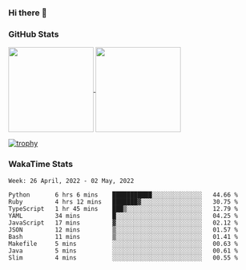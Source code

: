 ### Hi there 👋

### GitHub Stats

<a href="https://github.com/anuraghazra/github-readme-stats">
  <img align="center" height="170px" src="https://github-readme-stats.vercel.app/api/top-langs/?username=tksfjt1024&layout=compact&count_private=true&show_icons=true&show_icons=true&theme=graywhite" />
</a>
<a href="https://github.com/anuraghazra/github-readme-stats">
  <img align="center" height="170px" src="https://github-readme-stats.vercel.app/api?username=tksfjt1024&count_private=true&show_icons=true&show_icons=true&theme=graywhite" />
</a>

[![trophy](https://github-profile-trophy.vercel.app/?username=tksfjt1024)](https://github.com/ryo-ma/github-profile-trophy)

### WakaTime Stats

<!--START_SECTION:waka-->
```text
Week: 26 April, 2022 - 02 May, 2022

Python       6 hrs 6 mins    ███████████░░░░░░░░░░░░░░   44.66 % 
Ruby         4 hrs 12 mins   ███████▓░░░░░░░░░░░░░░░░░   30.75 % 
TypeScript   1 hr 45 mins    ███▒░░░░░░░░░░░░░░░░░░░░░   12.79 % 
YAML         34 mins         █░░░░░░░░░░░░░░░░░░░░░░░░   04.25 % 
JavaScript   17 mins         ▓░░░░░░░░░░░░░░░░░░░░░░░░   02.12 % 
JSON         12 mins         ▒░░░░░░░░░░░░░░░░░░░░░░░░   01.57 % 
Bash         11 mins         ▒░░░░░░░░░░░░░░░░░░░░░░░░   01.41 % 
Makefile     5 mins          ░░░░░░░░░░░░░░░░░░░░░░░░░   00.63 % 
Java         5 mins          ░░░░░░░░░░░░░░░░░░░░░░░░░   00.61 % 
Slim         4 mins          ░░░░░░░░░░░░░░░░░░░░░░░░░   00.55 % 
```
<!--END_SECTION:waka-->
